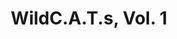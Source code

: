 ---
title: "WildC.A.T.s, Vol. 1"
issue: 12A
issue_nr: 12
full_title: A Gathering Of Eagles
subtitle: ""
story_arc: ""
crossover: ""
variant: A
publisher: Image Comics
creators: 
  - H.K. Proger
  - Chris Claremont
  - Jim Lee
release_date: "Aug 08, 1994"
release_year: 1994
genre:
  - Action
  - Adventure
  - Super-Heroes
format: Comic
pages: 36
signed_by: ""
price: 2.5
---